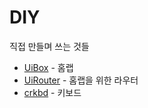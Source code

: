 # DIY

직접 만들며 쓰는 것들

- [UiBox](UiBox) - 홈랩
- [UiRouter](UiRouter) - 홈랩을 위한 라우터
- [crkbd](crkbd) - 키보드